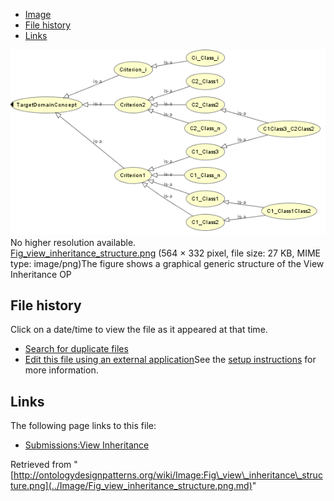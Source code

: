 * [Image](../Image/Fig_view_inheritance_structure.png.md#file)
* [File history](../Image/Fig_view_inheritance_structure.png.md#filehistory)
* [Links](../Image/Fig_view_inheritance_structure.png.md#filelinks)

[![Image:Fig view inheritance structure.png](../images/0/0a/Fig_view_inheritance_structure.png)](../images/0/0a/Fig_view_inheritance_structure.png)  
No higher resolution available.  
[Fig\_view\_inheritance\_structure.png](../images/0/0a/Fig_view_inheritance_structure.png)‎ (564 × 332 pixel, file size: 27 KB, MIME type: image/png)The figure shows a graphical generic structure of the View Inheritance OP




## File history

Click on a date/time to view the file as it appeared at that time.



  
* [Search for duplicate files](http://ontologydesignpatterns.org/wiki/Special:FileDuplicateSearch/Fig_view_inheritance_structure.png "Special:FileDuplicateSearch/Fig view inheritance structure.png")
* [Edit this file using an external application](http://ontologydesignpatterns.org/wiki/index.php?title=Image:Fig_view_inheritance_structure.png&action=edit&externaledit=true&mode=file "Image:Fig view inheritance structure.png")See the [setup instructions](http://www.mediawiki.org/wiki/Manual:External_editors "http://www.mediawiki.org/wiki/Manual:External_editors") for more information.

## Links



The following page links to this file:


* [Submissions:View Inheritance](../Submissions/View_Inheritance.md "Submissions:View Inheritance")


Retrieved from "[http://ontologydesignpatterns.org/wiki/Image:Fig\_view\_inheritance\_structure.png](../Image/Fig_view_inheritance_structure.png.md)"